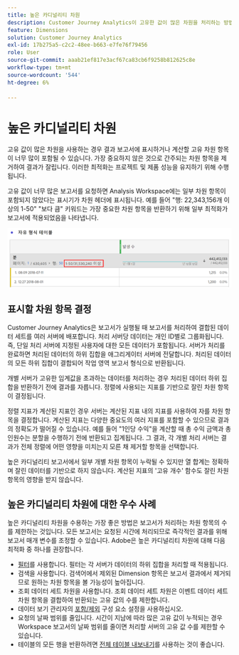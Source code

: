 ```yaml
---
title: 높은 카디널리티 차원
description: Customer Journey Analytics이 고유한 값이 많은 차원을 처리하는 방법을 설명합니다
feature: Dimensions
solution: Customer Journey Analytics
exl-id: 17b275a5-c2c2-48ee-b663-e7fe76f79456
role: User
source-git-commit: aaab21ef817e3acf67ca83cb6f9258b812625c8e
workflow-type: tm+mt
source-wordcount: '544'
ht-degree: 6%

---
```


# 높은 카디널리티 차원

고유 값이 많은 차원을 사용하는 경우 결과 보고서에 표시하거나 계산할 고유 차원 항목이 너무 많이 포함될 수 있습니다. 가장 중요하지 않은 것으로 간주되는 차원 항목을 제거하여 결과가 잘립니다. 이러한 최적화는 프로젝트 및 제품 성능을 유지하기 위해 수행됩니다.

고유 값이 너무 많은 보고서를 요청하면 Analysis Workspace에는 일부 차원 항목이 포함되지 않았다는 표시기가 차원 헤더에 표시됩니다. 예를 들어 &quot;행: 22,343,156개 이상의 1-50&quot; &quot;보다 큼&quot; 키워드는 가장 중요한 차원 항목을 반환하기 위해 일부 최적화가 보고서에 적용되었음을 나타냅니다.

![22,343,156 이상 중 1~50개를 표시하는 &quot;초과&quot; 키워드를 표시하는 Workspace의 자유 형식 테이블](assets/high-cardinality.png)

## 표시할 차원 항목 결정

Customer Journey Analytics은 보고서가 실행될 때 보고서를 처리하여 결합된 데이터 세트를 여러 서버에 배포합니다. 처리 서버당 데이터는 개인 ID별로 그룹화됩니다. 즉, 단일 처리 서버에 지정된 사용자에 대한 모든 데이터가 포함됩니다. 서버가 처리를 완료하면 처리된 데이터의 하위 집합을 애그리게이터 서버에 전달합니다. 처리된 데이터의 모든 하위 집합이 결합되어 작업 영역 보고서 형식으로 반환됩니다.

개별 서버가 고유한 임계값을 초과하는 데이터를 처리하는 경우 처리된 데이터 하위 집합을 반환하기 전에 결과를 자릅니다. 정렬에 사용되는 지표를 기반으로 잘린 차원 항목이 결정됩니다.

정렬 지표가 계산된 지표인 경우 서버는 계산된 지표 내의 지표를 사용하여 자를 차원 항목을 결정합니다. 계산된 지표는 다양한 중요도의 여러 지표를 포함할 수 있으므로 결과의 정확도가 떨어질 수 있습니다. 예를 들어 &quot;1인당 수익&quot;을 계산할 때 총 수익 금액과 총 인원수는 분할을 수행하기 전에 반환되고 집계됩니다. 그 결과, 각 개별 처리 서버는 결과가 전체 정렬에 어떤 영향을 미치는지 모른 채 제거할 항목을 선택합니다.

높은 카디널리티 보고서에서 일부 개별 차원 항목이 누락될 수 있지만 열 합계는 정확하며 잘린 데이터를 기반으로 하지 않습니다. 계산된 지표의 &#39;고유 개수&#39; 함수도 잘린 차원 항목의 영향을 받지 않습니다.

## 높은 카디널리티 차원에 대한 우수 사례

높은 카디널리티 차원을 수용하는 가장 좋은 방법은 보고서가 처리하는 차원 항목의 수를 제한하는 것입니다. 모든 보고서는 요청된 시간에 처리되므로 즉각적인 결과를 위해 보고서 매개 변수를 조정할 수 있습니다. Adobe은 높은 카디널리티 차원에 대해 다음 최적화 중 하나를 권장합니다.

* [필터](/help/components/filters/create-filters.md)를 사용합니다. 필터는 각 서버가 데이터의 하위 집합을 처리할 때 적용됩니다.
* 검색을 사용합니다. 검색어에서 제외된 Dimension 항목은 보고서 결과에서 제거되므로 원하는 차원 항목을 볼 가능성이 높아집니다.
* 조회 데이터 세트 차원을 사용합니다. 조회 데이터 세트 차원은 이벤트 데이터 세트 차원 항목을 결합하여 반환되는 고유 값의 수를 제한합니다.
* 데이터 보기 관리자의 [포함/제외](/help/data-views/component-settings/include-exclude-values.md) 구성 요소 설정을 사용하십시오.
* 요청의 날짜 범위를 줄입니다. 시간이 지남에 따라 많은 고유 값이 누적되는 경우 Workspace 보고서의 날짜 범위를 줄이면 처리할 서버의 고유 값 수를 제한할 수 있습니다.
* 테이블의 모든 행을 반환하려면 [전체 테이블 내보내기](/help/analysis-workspace/export/export-cloud.md)를 사용하는 것이 좋습니다.
